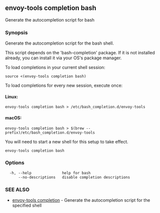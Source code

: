 ## envoy-tools completion bash

Generate the autocompletion script for bash

### Synopsis

Generate the autocompletion script for the bash shell.

This script depends on the 'bash-completion' package.
If it is not installed already, you can install it via your OS's package manager.

To load completions in your current shell session:

	source <(envoy-tools completion bash)

To load completions for every new session, execute once:

#### Linux:

	envoy-tools completion bash > /etc/bash_completion.d/envoy-tools

#### macOS:

	envoy-tools completion bash > $(brew --prefix)/etc/bash_completion.d/envoy-tools

You will need to start a new shell for this setup to take effect.


```
envoy-tools completion bash
```

### Options

```
  -h, --help              help for bash
      --no-descriptions   disable completion descriptions
```

### SEE ALSO

* [envoy-tools completion](envoy-tools_completion.md)	 - Generate the autocompletion script for the specified shell

